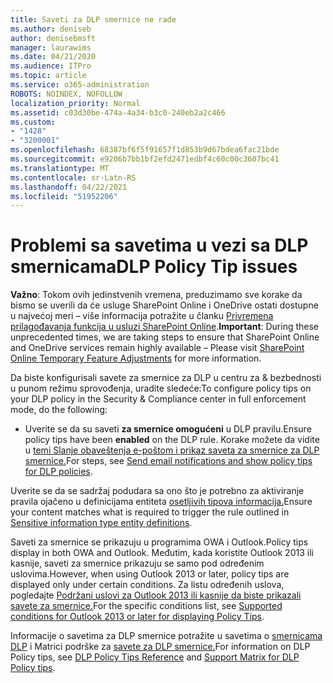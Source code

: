 ```yaml
---
title: Saveti za DLP smernice ne rade
ms.author: deniseb
author: denisebmsft
manager: laurawims
ms.date: 04/21/2020
ms.audience: ITPro
ms.topic: article
ms.service: o365-administration
ROBOTS: NOINDEX, NOFOLLOW
localization_priority: Normal
ms.assetid: c03d30be-474a-4a34-b3c0-240eb2a2c466
ms.custom:
- "1428"
- "3200001"
ms.openlocfilehash: 68387bf6f5f91657f1d853b9d67bdea6fac21bde
ms.sourcegitcommit: e9206b7bb1bf2efd2471edbf4c60c00c3607bc41
ms.translationtype: MT
ms.contentlocale: sr-Latn-RS
ms.lasthandoff: 04/22/2021
ms.locfileid: "51952206"
---
```

# <a name="dlp-policy-tip-issues"></a><span data-ttu-id="33837-102">Problemi sa savetima u vezi sa DLP smernicama</span><span class="sxs-lookup"><span data-stu-id="33837-102">DLP Policy Tip issues</span></span>

<span data-ttu-id="33837-103">**Važno**: Tokom ovih jedinstvenih vremena, preduzimamo sve korake da bismo se uverili da će usluge SharePoint Online i OneDrive ostati dostupne u najvećoj meri – više informacija potražite u članku [Privremena prilagođavanja funkcija u usluzi SharePoint Online](https://aka.ms/ODSPAdjustments).</span><span class="sxs-lookup"><span data-stu-id="33837-103">**Important**: During these unprecedented times, we are taking steps to ensure that SharePoint Online and OneDrive services remain highly available – Please visit [SharePoint Online Temporary Feature Adjustments](https://aka.ms/ODSPAdjustments) for more information.</span></span>

<span data-ttu-id="33837-104">Da biste konfigurisali savete za smernice za DLP u centru za & bezbednosti u punom režimu sprovođenja, uradite sledeće:</span><span class="sxs-lookup"><span data-stu-id="33837-104">To configure policy tips on your DLP policy in the Security & Compliance center in full enforcement mode, do the following:</span></span>

- <span data-ttu-id="33837-105">Uverite se da su saveti **za smernice omogućeni** u DLP pravilu.</span><span class="sxs-lookup"><span data-stu-id="33837-105">Ensure policy tips have been **enabled** on the DLP rule.</span></span> <span data-ttu-id="33837-106">Korake možete da vidite u [temi Slanje obaveštenja e-poštom i prikaz saveta za smernice za DLP smernice.](https://docs.microsoft.com/microsoft-365/compliance/use-notifications-and-policy-tips)</span><span class="sxs-lookup"><span data-stu-id="33837-106">For steps, see [Send email notifications and show policy tips for DLP policies](https://docs.microsoft.com/microsoft-365/compliance/use-notifications-and-policy-tips).</span></span>

<span data-ttu-id="33837-107">Uverite se da se sadržaj podudara sa ono što je potrebno za aktiviranje pravila ojačeno u definicijama entiteta [osetljivih tipova informacija.](https://docs.microsoft.com/microsoft-365/compliance/sensitive-information-type-entity-definitions)</span><span class="sxs-lookup"><span data-stu-id="33837-107">Ensure your content matches what is required to trigger the rule outlined in [Sensitive information type entity definitions](https://docs.microsoft.com/microsoft-365/compliance/sensitive-information-type-entity-definitions).</span></span>

<span data-ttu-id="33837-108">Saveti za smernice se prikazuju u programima OWA i Outlook.</span><span class="sxs-lookup"><span data-stu-id="33837-108">Policy tips display in both OWA and Outlook.</span></span> <span data-ttu-id="33837-109">Međutim, kada koristite Outlook 2013 ili kasnije, saveti za smernice prikazuju se samo pod određenim uslovima.</span><span class="sxs-lookup"><span data-stu-id="33837-109">However, when using Outlook 2013 or later, policy tips are displayed only under certain conditions.</span></span> <span data-ttu-id="33837-110">Za listu određenih uslova, pogledajte [Podržani uslovi za Outlook 2013 ili kasnije da biste prikazali savete za smernice.](https://docs.microsoft.com/microsoft-365/compliance/use-notifications-and-policy-tips)</span><span class="sxs-lookup"><span data-stu-id="33837-110">For the specific conditions list, see [Supported conditions for Outlook 2013 or later for displaying Policy Tips](https://docs.microsoft.com/microsoft-365/compliance/use-notifications-and-policy-tips).</span></span>

<span data-ttu-id="33837-111">Informacije o savetima za DLP smernice potražite u savetima o [smernicama DLP](https://docs.microsoft.com/microsoft-365/compliance/dlp-policy-tips-reference?view=o365-worldwide#support-matrix-for-dlp-policy-tips-across-microsoft-apps) i Matrici podrške za [savete za DLP smernice.](https://docs.microsoft.com/microsoft-365/compliance/dlp-policy-tips-reference?view=o365-worldwide#support-matrix-for-dlp-policy-tips-across-microsoft-apps)</span><span class="sxs-lookup"><span data-stu-id="33837-111">For information on DLP Policy tips, see [DLP Policy Tips Reference](https://docs.microsoft.com/microsoft-365/compliance/dlp-policy-tips-reference?view=o365-worldwide#support-matrix-for-dlp-policy-tips-across-microsoft-apps) and [Support Matrix for DLP Policy tips](https://docs.microsoft.com/microsoft-365/compliance/dlp-policy-tips-reference?view=o365-worldwide#support-matrix-for-dlp-policy-tips-across-microsoft-apps).</span></span>